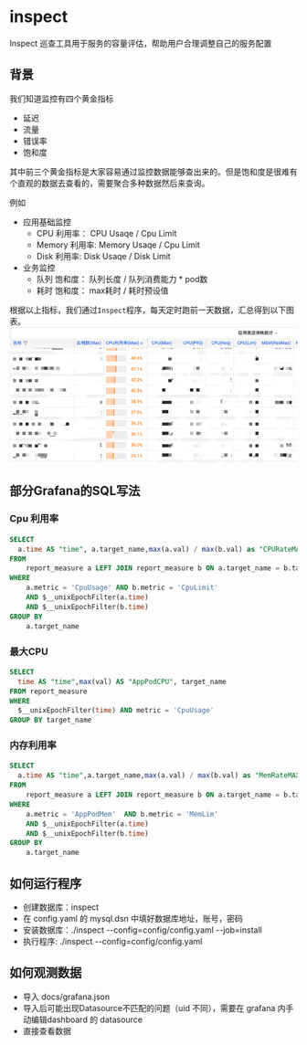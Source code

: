 # inspect
Inspect 巡查工具用于服务的容量评估，帮助用户合理调整自己的服务配置

## 背景
我们知道监控有四个黄金指标
* 延迟
* 流量
* 错误率
* 饱和度

其中前三个黄金指标是大家容易通过监控数据能够查出来的。但是饱和度是很难有个直观的数据去查看的，需要聚合多种数据然后来查询。

例如
* 应用基础监控
  * CPU 利用率： CPU Usaqe / Cpu Limit 
  * Memory 利用率: Memory Usaqe / Cpu Limit
  * Disk 利用率: Disk Usaqe / Disk Limit
* 业务监控
  * 队列 饱和度： 队列长度 / 队列消费能力 * pod数
  * 耗时 饱和度： max耗时 / 耗时预设值

根据以上指标，我们通过`Inspect`程序，每天定时跑前一天数据，汇总得到以下图表。
![img.png](./docs/images/img.png)


## 部分Grafana的SQL写法
### Cpu 利用率
```sql
SELECT 
  a.time AS "time", a.target_name,max(a.val) / max(b.val) as "CPURateMAX"
FROM
	report_measure a LEFT JOIN report_measure b ON a.target_name = b.target_name
WHERE
	a.metric = 'CpuUsage' AND b.metric = 'CpuLimit'
	AND $__unixEpochFilter(a.time)
	AND $__unixEpochFilter(b.time)
GROUP BY
	a.target_name
```
### 最大CPU
```sql
SELECT
  time AS "time",max(val) AS "AppPodCPU", target_name
FROM report_measure
WHERE
  $__unixEpochFilter(time) AND metric = 'CpuUsage'
GROUP BY target_name
```

### 内存利用率
```sql
SELECT 
  a.time AS "time",a.target_name,max(a.val) / max(b.val) as "MemRateMAX"
FROM
	report_measure a LEFT JOIN report_measure b ON a.target_name = b.target_name
WHERE
	a.metric = 'AppPodMem'	AND b.metric = 'MemLim'
    AND $__unixEpochFilter(a.time)
	AND $__unixEpochFilter(b.time)
GROUP BY
	a.target_name
```

## 如何运行程序
* 创建数据库：inspect
* 在 config.yaml 的 mysql.dsn 中填好数据库地址，账号，密码
* 安装数据库：./inspect --config=config/config.yaml --job=install
* 执行程序: ./inspect --config=config/config.yaml

## 如何观测数据
* 导入 docs/grafana.json
* 导入后可能出现Datasource不匹配的问题（uid 不同），需要在 grafana 内手动编辑dashboard 的 datasource
* 直接查看数据